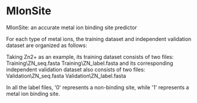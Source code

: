 # MIonSite
MIonSite: an accurate metal ion binding site predictor

For each type of metal ions, the training dataset and independent validation dataset are organized as follows:
	
Taking Zn2+ as an example, its training dataset consists of two files:
	Training\ZN_seq.fasta
	Training\ZN_label.fasta
and its corresponding independent validation dataset also consists of two files:
	Validation\ZN_seq.fasta
	Validation\ZN_label.fasta	

In all the label files, '0' represents a non-binding site, while '1' represents a metal ion binding site.
